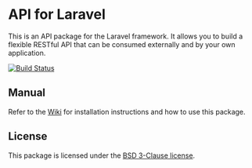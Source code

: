 # API for Laravel

This is an API package for the Laravel framework. It allows you to build a flexible RESTful API that can be consumed externally and by your own application.

[![Build Status](https://travis-ci.org/dingo/api.svg?branch=master)](https://travis-ci.org/dingo/api)

## Manual

Refer to the [Wiki](https://github.com/dingo/api/wiki) for installation instructions and how to use this package.

## License

This package is licensed under the [BSD 3-Clause license](http://opensource.org/licenses/BSD-3-Clause).
